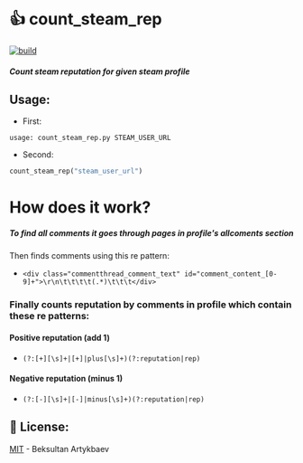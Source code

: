 
# 👍 count_steam_rep
[![build](https://github.com/Vazno/count_steam_rep/actions/workflows/main.yml/badge.svg)](https://github.com/Vazno/count_steam_rep/actions/workflows/main.yml)
##### Count steam reputation for given steam profile

## Usage:
- First:
```
usage: count_steam_rep.py STEAM_USER_URL
```
- Second:
```python
count_steam_rep("steam_user_url")
```
# How does it work?
##### To find all comments it goes through pages in profile's allcoments section
Then finds comments using this re pattern:
- `<div class="commentthread_comment_text" id="comment_content_[0-9]+">\r\n\t\t\t\t(.*)\t\t\t</div>`
### Finally counts reputation by comments in profile which contain these re patterns:
#### Positive reputation (add 1)
- `(?:[+][\s]+|[+]|plus[\s]+)(?:reputation|rep)`
#### Negative reputation (minus 1)
- `(?:[-][\s]+|[-]|minus[\s]+)(?:reputation|rep)`

## 🔑 License:
[MIT](https://choosealicense.com/licenses/mit/) - Beksultan Artykbaev
